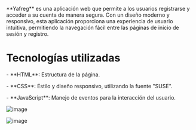 <P>**Yafreg** es una aplicación web que permite a los usuarios registrarse y acceder a su cuenta de manera segura. Con un diseño moderno y responsivo, esta aplicación proporciona una experiencia de usuario intuitiva, permitiendo la navegación fácil entre las páginas de inicio de sesión y registro.</P>

<h1>Tecnologías utilizadas</h1>
<P>- **HTML**: Estructura de la página.</P>
<P>- **CSS**: Estilo y diseño responsivo, utilizando la fuente "SUSE".</P>
<P>- **JavaScript**: Manejo de eventos para la interacción del usuario.</P>

![image](https://github.com/user-attachments/assets/4bb3dfc2-62ab-42ee-948b-996c1f5a0d38)

![image](https://github.com/user-attachments/assets/4e9814da-43e5-44a3-b15d-71dac89806f0)


